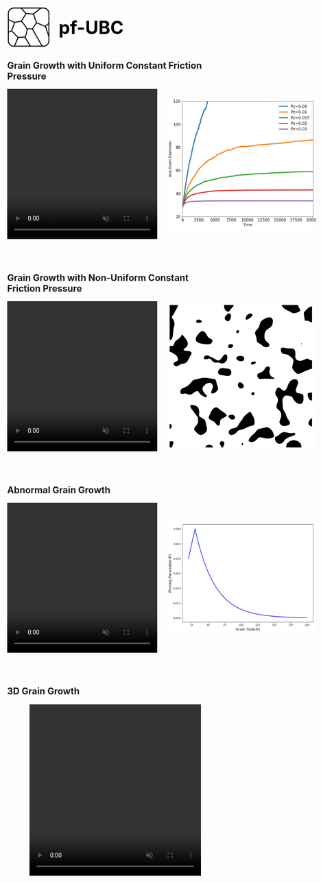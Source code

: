 <div style="display: flex; align-items: center; gap: 20px; justify-content: left;">
  <img src="/images/logo.png" alt="pf-UBC Logo" class="float-glow-img" width="100">
  <h1 style="margin: 0; font-size: 3em; color: #000000; font-weight: bold;">pf-UBC</h1>
</div>

## Grain Growth with Uniform Constant Friction Pressure

<div style="display: flex; align-items: center; gap: 20px; justify-content: centre;">
<video width="350" height="350" autoplay muted loop>
  <source src="/videos/uniform_grain_growth.mp4" type="video/mp4">
</video>
<img src="/images/gg_results.png" alt="pf-UBC Logo" width="350">
</div>

<br><br>
## Grain Growth with Non-Uniform Constant Friction Pressure

<div style="display: flex; align-items: center; gap: 20px; justify-content: centre;">
<video width="350" height="350" autoplay muted loop>
  <source src="/videos/nonuniform_grain_growth.mp4" type="video/mp4">
</video>
<img src="/images/non_uniform_Pz.png" alt="pf-UBC Logo" width="350">
</div>

<br><br>
## Abnormal Grain Growth

<div style="display: flex; align-items: center; gap: 20px; justify-content: centre;">
<video width="350" height="350" autoplay muted loop>
  <source src="/videos/abnormal.mp4" type="video/mp4">
</video>
<img src="/images/abnormal.png" alt="pf-UBC Logo" width="350">
</div>

<br><br>
## 3D Grain Growth
<div style="text-align: center;">
<video width="400" height="400" autoplay muted loop>
  <source src="/videos/3d.mp4" type="video/mp4">
</video>
</div>
